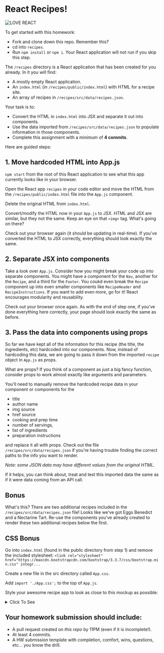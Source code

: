 # React Recipes!

![LOVE REACT](./assets/love-react.jpg)

To get started with this homework:

- Fork and clone down this repo. Remember this?
- cd into `recipes`.
- Run `npm install` or `npm i`. Your React application will not run if you skip this step.

The `/recipes` directory is a React application that has been created for you already. In it you will find:

- A mostly empty React application.
- An `index.html` (in `/recipes/public/index.html`) with HTML for a recipe site.
- An array of recipes in `/recipes/src/data/recipes.json`.

Your task is to:

- Convert the HTML in `index.html` into JSX and separate it out into components.
- Use the data imported from `/recipes/src/data/recipes.json` to populate information in those components.
- Complete this assignment with a minimum of **4 commits**.

Here are guided steps:

## 1. Move hardcoded HTML into App.js

`npm start` from the root of this React application to see what this app currently looks like in your browser.

Open the React app `recipes` in your code editor and move the HTML from the `/recipes/public/index.html` file into the `App.js` component.

Delete the original HTML from `index.html`.

Convert/modify the HTML now in your `App.js` to JSX. HTML and JSX are similar, but they not the same. Keep an eye on that ```<img>``` tag. What's going on there?

Check out your browser again (it should be updating in real-time). If you've converted the HTML to JSX correctly, everything should look exactly the same.

## 2. Separate JSX into components

Take a look over `App.js`. Consider how you might break your code up into separate components. You might have a component for the `Nav`, another for the `Recipe`, and a third for the `Footer`. You coukd even break the `Recipe` component up into even smaller components like `RecipeHeader` and `RecipeInstructions`. If you want to add even more, go for it! React encourages modularity and reusability.

Check out your browser once again. As with the end of step one, if you've done everything here correctly, your page should look exactly the same as before.

## 3. Pass the data into components using props

So far we have kept all of the information for this recipe (the title, the ingredients, etc) hardcoded into our components. Now, instead of hardcoding this data, we are going to pass it down from the imported `recipe` object in `App.js` as props.

What are props? If you think of a component as just a big fancy function, consider props to work almost exactly like arguments and parameters.

You'll need to manually remove the hardcoded recipe data in your component or components for the
- title
- author name
- img source
- href source
- cooking and prep time
- number of servings,
- list of ingredients
- preparation instructions 

and replace it all with props. Check out the file `/recipes/src/data/recipes.json` if you're having trouble finding the correct paths to the info you want to render. 

_Note: some JSON data may have different values from the original HTML._

If it helps, you can think about, treat and test this imported data the same as if it were data coming from an API call.

## Bonus

What's this? There are two additional recipes included in the `/recipes/src/data/recipes.json` file! Looks like we've got Eggs Benedict and a Nectarine Tart. Re-use the components you've already created to render these two additional recipes below the first.

## CSS Bonus

Go into `index.html` (found in the public directory from step 1) and remove the included stylesheet:
`<link rel="stylesheet" href="https://maxcdn.bootstrapcdn.com/bootstrap/3.3.7/css/bootstrap.min.css" integr...`

Create a new file in the src directory called `App.css`.

Add `import './App.css';` to the top of `App.js`.

Style your awesome recipe app to look as close to this mockup as possible:
<details>
<summary>Click To See</summary>
<img src='./assets/original.png' />
</details>

## Your homework submission should include:

- A pull request created on _this repo_ by 11PM (even if it is incomplete!).
- At least 4 commits.
- A HW submission template with completion, comfort, wins, questions, etc... you know the drill.
